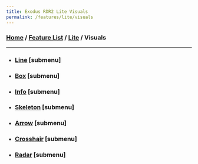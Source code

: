 ```yaml
---
title: Exodus RDR2 Lite Visuals
permalink: /features/lite/visuals
---
```

### [Home](/) / [Feature List](/features) / [Lite](/features/lite) / Visuals
---
- ### [Line](visuals/line) [submenu]
- ### [Box](visuals/box) [submenu]
- ### [Info](visuals/info) [submenu]
- ### [Skeleton](visuals/skeleton) [submenu]
- ### [Arrow](visuals/arrow) [submenu]
- ### [Crosshair](visuals/crosshair) [submenu]
- ### [Radar](visuals/radar) [submenu]
